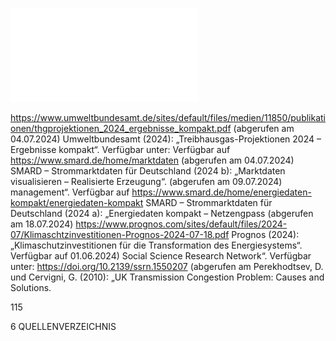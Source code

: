 ![./pages/page117.pdf](../assets/./pages/page117.pdf)




https://www.umweltbundesamt.de/sites/default/files/medien/11850/publikationen/thgprojektionen_2024_ergebnisse_kompakt.pdf (abgerufen am 04.07.2024)
Umweltbundesamt (2024): „Treibhausgas-Projektionen 2024 – Ergebnisse kompakt“. Verfügbar unter:
Verfügbar auf https://www.smard.de/home/marktdaten (abgerufen am 04.07.2024)
SMARD – Strommarktdaten für Deutschland (2024 b): „Marktdaten visualisieren – Realisierte Erzeugung“.
(abgerufen am 09.07.2024)
management“. Verfügbar auf https://www.smard.de/home/energiedaten-kompakt/energiedaten-kompakt
SMARD – Strommarktdaten für Deutschland (2024 a): „Energiedaten kompakt – Netzengpass­
(abgerufen am 18.07.2024)
https://www.prognos.com/sites/default/files/2024-07/Klimaschtzinvestitionen-Prognos-2024-07-18.pdf
Prognos (2024): „Klimaschutzinvestitionen für die Transformation des Energiesystems“. Verfügbar auf
01.06.2024)
Social Science Research Network“. Verfügbar unter: https://doi.org/10.2139/ssrn.1550207 (abgerufen am
Perekhodtsev, D. und Cervigni, G. (2010): „UK Transmission Congestion Problem: Causes and Solutions.

115

6 QUELLENVERZEICHNIS
